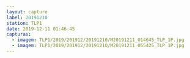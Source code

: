 ```yaml
---
layout: capture
label: 20191210
station: TLP1
date: 2019-12-11 01:46:45
capturas:
  - imagem: TLP1/2019/201912/20191210/M20191211_014645_TLP_1P.jpg
  - imagem: TLP1/2019/201912/20191210/M20191211_055425_TLP_1P.jpg
---
```


